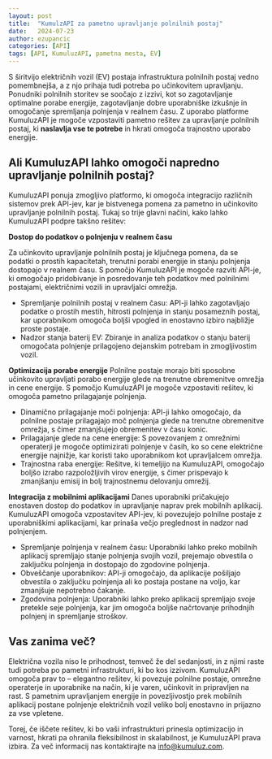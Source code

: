 ```yaml
---
layout: post
title:  "KumulzAPI za pametno upravljanje polnilnih postaj"
date:   2024-07-23
author: ezupancic
categories: [API]
tags: [API, KumuluzAPI, pametna mesta, EV]
---
```


S širitvijo električnih vozil (EV) postaja infrastruktura polnilnih postaj vedno pomembnejša, a z njo prihaja tudi potreba po učinkovitem upravljanju. Ponudniki polnilnih storitev se soočajo z izzivi, kot so zagotavljanje optimalne porabe energije, zagotavljanje dobre uporabniške izkušnje in omogočanje spremljanja polnjenja v realnem času. Z uporabo platforme KumuluzAPI je mogoče vzpostaviti pametno rešitev za upravljanje polnilnih postaj, ki **naslavlja vse te potrebe** in hkrati omogoča trajnostno uporabo energije.

<!--more-->



## Ali KumuluzAPI lahko omogoči napredno upravljanje polnilnih postaj?

KumuluzAPI ponuja zmogljivo platformo, ki omogoča integracijo različnih sistemov prek API-jev, kar je bistvenega pomena za pametno in učinkovito upravljanje polnilnih postaj. Tukaj so trije glavni načini, kako lahko KumuluzAPI podpre takšno rešitev:

**Dostop do podatkov o polnjenju v realnem času**

Za učinkovito upravljanje polnilnih postaj je ključnega pomena, da se podatki o prostih kapacitetah, trenutni porabi energije in stanju polnjenja dostopajo v realnem času. S pomočjo KumuluzAPI je mogoče razviti API-je, ki omogočajo pridobivanje in posredovanje teh podatkov med polnilnimi postajami, električnimi vozili in upravljalci omrežja.
- Spremljanje polnilnih postaj v realnem času: API-ji lahko zagotavljajo podatke o prostih mestih, hitrosti polnjenja in stanju posameznih postaj, kar uporabnikom omogoča boljši vpogled in enostavno izbiro najbližje proste postaje.
- Nadzor stanja baterij EV: Zbiranje in analiza podatkov o stanju baterij omogočata polnjenje prilagojeno dejanskim potrebam in zmogljivostim vozil.


**Optimizacija porabe energije**
Polnilne postaje morajo biti sposobne učinkovito upravljati porabo energije glede na trenutne obremenitve omrežja in cene energije. S pomočjo KumuluzAPI je mogoče vzpostaviti rešitev, ki omogoča pametno prilagajanje polnjenja.
- Dinamično prilagajanje moči polnjenja: API-ji lahko omogočajo, da polnilne postaje prilagajajo moč polnjenja glede na trenutne obremenitve omrežja, s čimer zmanjšujejo obremenitev v času konic.
- Prilagajanje glede na cene energije: S povezovanjem z omrežnimi operaterji je mogoče optimizirati polnjenje v časih, ko so cene električne energije najnižje, kar koristi tako uporabnikom kot upravljalcem omrežja.
- Trajnostna raba energije: Rešitve, ki temeljijo na KumuluzAPI, omogočajo boljšo izrabo razpoložljivih virov energije, s čimer prispevajo k zmanjšanju emisij in bolj trajnostnemu delovanju omrežij.

**Integracija z mobilnimi aplikacijami**
Danes uporabniki pričakujejo enostaven dostop do podatkov in upravljanje naprav prek mobilnih aplikacij. KumuluzAPI omogoča vzpostavitev API-jev, ki povezujejo polnilne postaje z uporabniškimi aplikacijami, kar prinaša večjo preglednost in nadzor nad polnjenjem.
- Spremljanje polnjenja v realnem času: Uporabniki lahko preko mobilnih aplikacij spremljajo stanje polnjenja svojih vozil, prejemajo obvestila o zaključku polnjenja in dostopajo do zgodovine polnjenja.
- Obveščanje uporabnikov: API-ji omogočajo, da aplikacije pošiljajo obvestila o zaključku polnjenja ali ko postaja postane na voljo, kar zmanjšuje nepotrebno čakanje.
- Zgodovina polnjenja: Uporabniki lahko preko aplikacij spremljajo svoje pretekle seje polnjenja, kar jim omogoča boljše načrtovanje prihodnjih polnjenj in spremljanje stroškov.


## Vas zanima več?
Električna vozila niso le prihodnost, temveč že del sedanjosti, in z njimi raste tudi potreba po pametni infrastrukturi, ki bo kos izzivom. KumuluzAPI omogoča prav to – elegantno rešitev, ki povezuje polnilne postaje, omrežne operaterje in uporabnike na način, ki je varen, učinkovit in pripravljen na rast. S pametnim upravljanjem energije in povezljivostjo prek mobilnih aplikacij postane polnjenje električnih vozil veliko bolj enostavno in prijazno za vse vpletene.

Torej, če iščete rešitev, ki bo vaši infrastrukturi prinesla optimizacijo in varnost, hkrati pa ohranila fleksibilnost in skalabilnost, je KumuluzAPI prava izbira. Za več informacij nas kontaktirajte na <info@kumuluz.com>.







